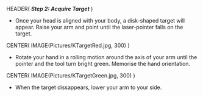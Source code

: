 HEADER( *__Step 2: Acquire Target__* )

- Once your head is aligned with your body, a disk-shaped target will appear. 
Raise your arm and point until the laser-pointer falls on the target.

CENTER( IMAGE(Pictures/KTargetRed.jpg, 300) )

- Rotate your hand in a rolling motion around the axis of your arm until the pointer and the tool turn bright green.
Memorise the hand orientation.

CENTER( IMAGE(Pictures/KTargetGreen.jpg, 300) )

- When the target dissappears, lower your arm to your side.

